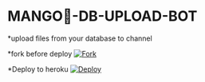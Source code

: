 # MANGO🥭-DB-UPLOAD-BOT


*upload files from your database to channel

*fork before deploy
<a href="https://github.com/Bharathboy/MONGODB-UPLOAD-BOT/fork" target="_blank">
  <img alt="Fork" src="https://img.shields.io/github/forks/Bharathboy/MONGODB-UPLOAD-BOT.svg?style=social&label=Fork" />
</a>

*Deploy to heroku
[![Deploy](https://www.herokucdn.com/deploy/button.svg)](https://heroku.com/deploy?template=https://github.com/Bharathboy/MONGODB-UPLOAD-BOT)


